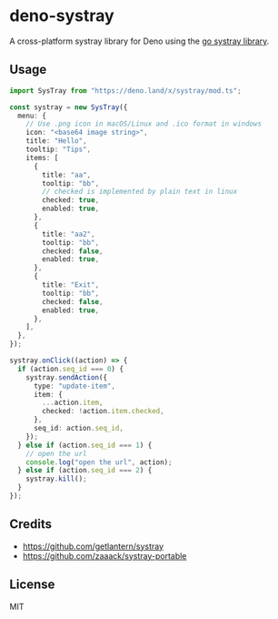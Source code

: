 # deno-systray

A cross-platform systray library for Deno using the [go systray library](https://github.com/getlantern/systray).

## Usage

```ts
import SysTray from "https://deno.land/x/systray/mod.ts";

const systray = new SysTray({
  menu: {
    // Use .png icon in macOS/Linux and .ico format in windows
    icon: "<base64 image string>",
    title: "Hello",
    tooltip: "Tips",
    items: [
      {
        title: "aa",
        tooltip: "bb",
        // checked is implemented by plain text in linux
        checked: true,
        enabled: true,
      },
      {
        title: "aa2",
        tooltip: "bb",
        checked: false,
        enabled: true,
      },
      {
        title: "Exit",
        tooltip: "bb",
        checked: false,
        enabled: true,
      },
    ],
  },
});

systray.onClick((action) => {
  if (action.seq_id === 0) {
    systray.sendAction({
      type: "update-item",
      item: {
        ...action.item,
        checked: !action.item.checked,
      },
      seq_id: action.seq_id,
    });
  } else if (action.seq_id === 1) {
    // open the url
    console.log("open the url", action);
  } else if (action.seq_id === 2) {
    systray.kill();
  }
});
```

## Credits

- https://github.com/getlantern/systray
- https://github.com/zaaack/systray-portable

## License

MIT
